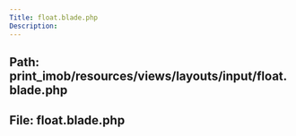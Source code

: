 ```yaml
---
Title: float.blade.php
Description:
---
```


## Path: print_imob/resources/views/layouts/input/float.blade.php
## File: float.blade.php
